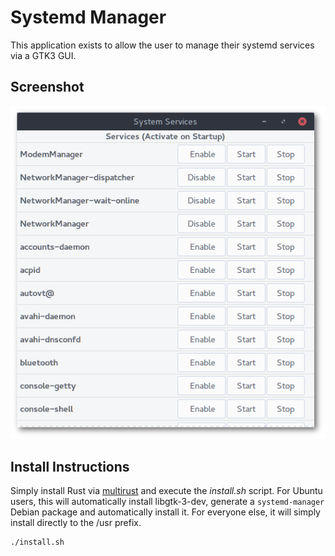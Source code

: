 # Systemd Manager

This application exists to allow the user to manage their systemd services via a GTK3 GUI.

## Screenshot

![](screenshot.png)

## Install Instructions

Simply install Rust via [multirust](https://github.com/brson/multirust) and execute the *install.sh* script. For Ubuntu users, this will automatically install libgtk-3-dev, generate a `systemd-manager` Debian package and automatically install it. For everyone else, it will simply install directly to the /usr prefix.

```sh
./install.sh
```

